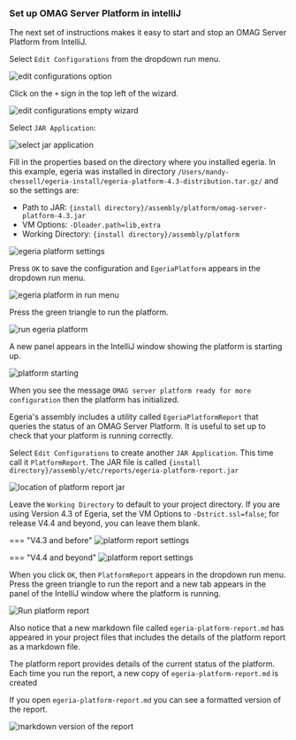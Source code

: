<!-- SPDX-License-Identifier: CC-BY-4.0 -->
<!-- Copyright Contributors to the Egeria project. -->

### Set up OMAG Server Platform in intelliJ

The next set of instructions makes it easy to start and stop an OMAG Server Platform from IntelliJ.

Select `Edit Configurations` from the dropdown run menu.

![edit configurations option](edit-configurations.png)

Click on the `+` sign in the top left of the wizard.

![edit configurations empty wizard](edit-configurations-empty-wizard.png)

Select `JAR Application`:

![select jar application](select-jar-application.png)

Fill in the properties based on the directory where you installed egeria.  In this example, egeria was installed in directory `/Users/mandy-chessell/egeria-install/egeria-platform-4.3-distribution.tar.gz/` and so the settings are:

* Path to JAR: `{install directory}/assembly/platform/omag-server-platform-4.3.jar`
* VM Options: `-Dloader.path=lib,extra`
* Working Directory: `{install directory}/assembly/platform`

![egeria platform settings](egeria-platform-settings.png)

Press `OK` to save the configuration and `EgeriaPlatform` appears in the dropdown run menu.

![egeria platform in run menu](egeria-platform-in-run-menu.png)

Press the green triangle to run the platform.

![run egeria platform](run-egeria-platform.png)

A new panel appears in the IntelliJ window showing the platform is starting up.

![platform starting](platform-starting.png)

When you see the message `OMAG server platform ready for more configuration` then the platform has initialized.

Egeria's assembly includes a utility called `EgeriaPlatformReport` that queries the status of an OMAG Server Platform.  It is useful to set up to check that your platform is running correctly.

Select `Edit Configurations` to create another `JAR Application`.  This time call it `PlatformReport`.  The JAR file is called `{install directory}/assembly/etc/reports/egeria-platform-report.jar`

![location of platform report jar](location-of-platform-report.png)

Leave the `Working Directory` to default to your project directory.  If you are using Version 4.3 of Egeria, set the VM Options to `-Dstrict.ssl=false`; for release V4.4 and beyond, you can leave them blank.

=== "V4.3 and before"
    ![platform report settings](platform-report-settings-4-3.png)

=== "V4.4 and beyond"
    ![platform report settings](platform-report-settings-4-4.png)

When you click `OK`, then `PlatformReport` appears in the dropdown run menu.  Press the green triangle to run the report and a new tab appears in the panel of the IntelliJ window where the platform is running.

![Run platform report](run-platform-report.png)

Also notice that a new markdown file called `egeria-platform-report.md` has appeared in your project files that includes the details of the platform report as a markdown file.

The platform report provides details of the current status of the platform.  Each time you run the report, a new copy of `egeria-platform-report.md` is created

If you open `egeria-platform-report.md` you can see a formatted version of the report.

![markdown version of the report](platform-report-as-markdown.png)

